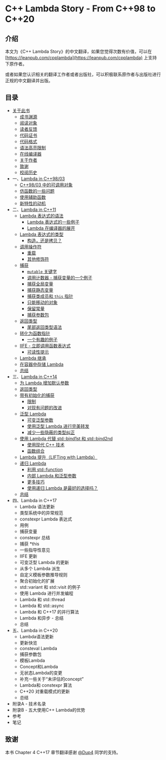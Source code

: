 # C++ Lambda Story - From C++98 to C++20
## 介绍
本文为《C++ Lambda Story》的中文翻译，如果您觉得次数有价值，可以在 [https://leanpub.com/cpplambda](https://leanpub.com/cpplambda) 上支持下原作者。

或者如果您认识相关的翻译工作者或者出版社，可以积极联系原作者与出版社进行正规的中文翻译并出版。

## 目录

- [关于此书](Source/Chapter0/README.md)
    - [成书渊源](Source/Chapter0/README.md#成书渊源)
    - [阅读对象](Source/Chapter0/README.md#阅读对象)
    - [读者反馈](Source/Chapter0/README.md#读者反馈)
    - [代码证书](Source/Chapter0/README.md#代码证书)
    - [代码格式](Source/Chapter0/README.md#代码格式)
    - [语法高亮限制](Source/Chapter0/README.md#语法高亮限制)
    - [在线编译器](Source/Chapter0/README.md#在线编译器)
    - [关于作者](Source/Chapter0/README.md#关于作者)
    - [致谢](Source/Chapter0/README.md#致谢)
    - [校阅历史](Source/Chapter0/README.md#校阅历史)
- 一、[Lambda in C++98/03](Source/Chapter1/README.md)
    - [C++98/03 中的可调用对象](Source/Chapter1/README.md#1.-C++98/03-中的可调用对象)
    - [仿函数的一些问题](Source/Chapter1/README.md#2.-仿函数的一些问题)
    - [使用辅助函数](Source/Chapter1/README.md#3.-使用辅助函数)
    - [新特性的动机](Source/Chapter1/README.md#4.-新特性的动机)
- 二、[Lambda in C++11](Source/Chapter2/README.md)
    - [Lambda 表达式的语法](Source/Chapter2/README.md#1.-Lambda-表达式的语法)
        - [Lambda 表达式的一些例子](Source/Chapter2/README.md#Lambda-表达式的一些例子)
        - [Lambda 在编译器的展开](Source/Chapter2/README.md#Lambda-在编译器的展开)
    - [Lambda 表达式的类型](Source/Chapter2/README.md#2.-Lambda-表达式的类型)
        - [构造，还是拷贝？](Source/Chapter2/README.md#构造，还是拷贝？)
    - [调用操作符](Source/Chapter2/README.md#3.-调用操作符)
        - [重载](Source/Chapter2/README.md#重载)
        - [其他修饰符](Source/Chapter2/README.md#其他修饰符)
    - [捕获](Source/Chapter2/README.md#4.-捕获)
        - [`mutable` 关键字](Source/Chapter2/README.md#mutable-关键字)
        - [调用计数器 - 捕获变量的一个例子](Source/Chapter2/README.md#调用计数器---捕获变量的一个例子)
        - [捕获全局变量](Source/Chapter2/README.md#捕获全局变量)
        - [捕获静态变量](Source/Chapter2/README.md#捕获静态变量)
        - [捕获类成员和 `this` 指针](Source/Chapter2/README.md#捕获类成员和-`this`-指针)
        - [只能移动的对象](Source/Chapter2/README.md#只能移动的对象)
        - [保留常量](Source/Chapter2/README.md#保留常量)
        - [捕获参数包](Source/Chapter2/README.md#捕获参数包)
    - [返回类型](Source/Chapter2/README.md#5.-返回类型)
        - [尾部返回类型语法](Source/Chapter2/README.md#尾部返回类型语法)
    - [转化为函数指针](Source/Chapter2/README.md#6.-转化为函数指针)
        - [一个有趣的例子](Source/Chapter2/README.md#一个有趣的例子)
    - [IIFE - 立即调用函数表达式](Source/Chapter2/README.md#7.-IIFE---立即调用函数表达式)
        - [可读性提示](Source/Chapter2/README.md#可读性提示)
    - [Lambda 继承](Source/Chapter2/README.md#8.-Lambda-继承)
    - [在容器中存储 Lambda](Source/Chapter2/README.md#9.-在容器中存储-Lambda)
    - [总结](Source/Chapter2/README.md#10.-总结)
- 三、[Lambda in C++14](Source/Chapter3/README.md)
    - [为 Lambda 增加默认参数](Source/Chapter3/README.md#1.-为-Lambda-增加默认参数)
    - [返回类型](Source/Chapter3/README.md#2.-返回类型)
    - [带有初始化的捕获](Source/Chapter3/README.md#3.-带有初始化的捕获)
        - [限制](Source/Chapter3/README.md#限制)
        - [对现有问题的改进](Source/Chapter3/README.md#对现有问题的改进)
    - [泛型 Lambda](Source/Chapter3/README.md#4.-泛型-Lambda)
        - [可变泛型参数](Source/Chapter3/README.md#可变泛型参数)
        - [使用泛型 Lambda 进行完美转发](Source/Chapter3/README.md#使用泛型-Lambda-进行完美转发)
        - [减少一些隐蔽的类型纠正](Source/Chapter3/README.md#减少一些隐蔽的类型纠正)
    - [使用 Lambda 代替 std::bind1st 和 std::bind2nd](Source/Chapter3/README.md#5.-使用-Lambda-代替-std::bind1st-和-std::bind2nd)
        - [使用现代 C++ 技术](Source/Chapter3/README.md#使用现代-C++-技术)
        - [函数组合](Source/Chapter3/README.md#函数组合)
    - [Lambda 提升（LIFTing with Lambda）](Source/Chapter3/README.md#6.-Lambda-提升（LIFTing-with-Lambda）)
    - [递归 Lambda](Source/Chapter3/README.md#7.-递归-Lambda)
        - [利用 std::function](Source/Chapter3/README.md#利用-std::function)
        - [内部 Lambda 和泛型参数](Source/Chapter3/README.md#内部-Lambda-和泛型参数)
        - [更多技巧](Source/Chapter3/README.md#更多技巧)
        - [使用递归 Lambda 是最好的选择吗？](Source/Chapter3/README.md#使用递归-Lambda-是最好的选择吗？)
    - [总结](Source/Chapter3/README.md#8.-总结)
- 四、Lambda in C++17
    - Lambda 语法更新
    - 类型系统中的异常规范
    - constexpr Lambda 表达式
    - 用例
    - 捕获变量
    - constexpr 总结
    - 捕获 *this
    - 一些指导性意见
    - IIFE 更新
    - 可变泛型 Lambda 的更新
    - 从多个 Lambda 派生
    - 自定义模板参数推导规则
    - 聚合初始化的扩展
    - std::variant 和 std::visit 的例子
    - 使用 Lambda 进行并发编程
    - Lambda 和 std::thread
    - Lambda 和 std::async
    - Lambda 和 C++17 的并行算法
    - Lambda 和异步 - 总结
    - 总结
- 五、Lambda in C++20
    - Lambda语法更新
    - 更新快览
    - consteval Lambda
    - 捕获参数包
    - 模板Lambda
    - Concept和Lambda
    - 无状态Lambda的变更
    - 补充一些关于“未评估的concept”
    - Lambda和 constexpr 算法
    - C++20 对重载模式的更新
    - 总结
- 附录A - 技术名录
- 附录B - 五大使用C++ Lambda的优势
- 参考
- 笔记

## 致谢
本书 Chapter 4 C++17 章节翻译感谢 [@Dup4](https://github.com/Dup4) 同学的支持。
